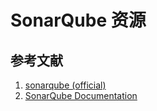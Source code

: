 # SonarQube 资源

## 参考文献

1. [sonarqube (official)](https://www.sonarqube.org/)
2. [SonarQube Documentation](https://docs.sonarqube.org/latest/)